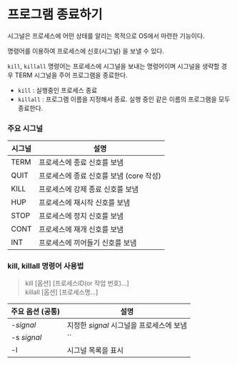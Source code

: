 # 프로그램 종료하기

시그널은 프로세스에 어떤 상태를 알리는 목적으로 OS에서 마련한 기능이다.

명령어를 이용하여 프로세스에 신호(시그널) 을 보낼 수 있다.

`kill`, `killall` 명령어는 프로세스에 시그널을 보내는 명령어이며 시그널을 생략할 경우 TERM 시그널을 주어 프로그램을 종료한다.

- `kill` : 실행중인 프로세스 종료
- `killall` : 프로그램 이름을 지정해서 종료. 실행 중인 같은 이름의 프로그램을 모두 종료한다.

### 주요 시그널

| 시그널 | 설명 |
|---|---|
| TERM | 프로세스에 종료 신호를 보냄 |
| QUIT | 프로세스에 종료 신호를 보냄 (core 작성) |
| KILL | 프로세스에 강제 종료 신호를 보냄 |
| HUP | 프로세스에 재시작 신호를 보냄 |
| STOP | 프로세스에 정지 신호를 보냄 |
| CONT | 프로세스에 재개 신호를 보냄 |
| INT | 프로세스에 끼어들기 신호를 보냄 |

### kill, killall 명령어 사용법

> kill [옵션] [프로세스ID(or 작업 번호)...]  
> killall [옵션] [프로세스명...]

| 주요 옵션 (공통) | 설명 |
|---|---|
| -_signal_ | 지정한 _signal_ 시그널을 프로세스에 보냄 |
| -s _signal_ | `` |
| -l | 시그널 목록을 표시 |